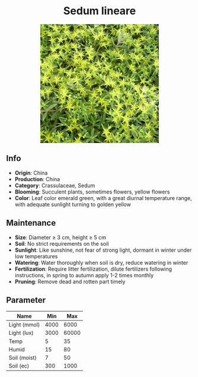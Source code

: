 <h1 align='center'>Sedum lineare</h1>
<p align="center">
    <img 
        align='center'
        width='320'
        src="../images/sedum lineare.png" 
        alt='Sedum lineare' />
</p>

## Info

 - **Origin**: China
 - **Production**: China
 - **Category**: Crassulaceae, Sedum
 - **Blooming**: Succulent plants, sometimes flowers, yellow flowers
 - **Color**: Leaf color emerald green, with a great diurnal temperature range, with adequate sunlight turning to golden yellow

## Maintenance

 - **Size**: Diameter ≥ 3 cm, height ≥ 5 cm
 - **Soil**: No strict requirements on the soil
 - **Sunlight**: Like sunshine, not fear of strong light, dormant in winter under low temperatures
 - **Watering**: Water thoroughly when soil is dry, reduce watering in winter
 - **Fertilization**: Require litter fertilization, dilute fertilizers following instructions, in spring to autumn apply 1-2 times monthly
 - **Pruning**: Remove dead and rotten part timely

## Parameter

| Name         | Min  | Max   |
|--------------|------|-------|
| Light (mmol) | 4000 | 6000  |
| Light (lux)  | 3000 | 60000 |
| Temp         | 5    | 35    |
| Humid        | 15   | 80    |
| Soil (moist) | 7   | 50    |
| Soil (ec)    | 300  | 1000  |
